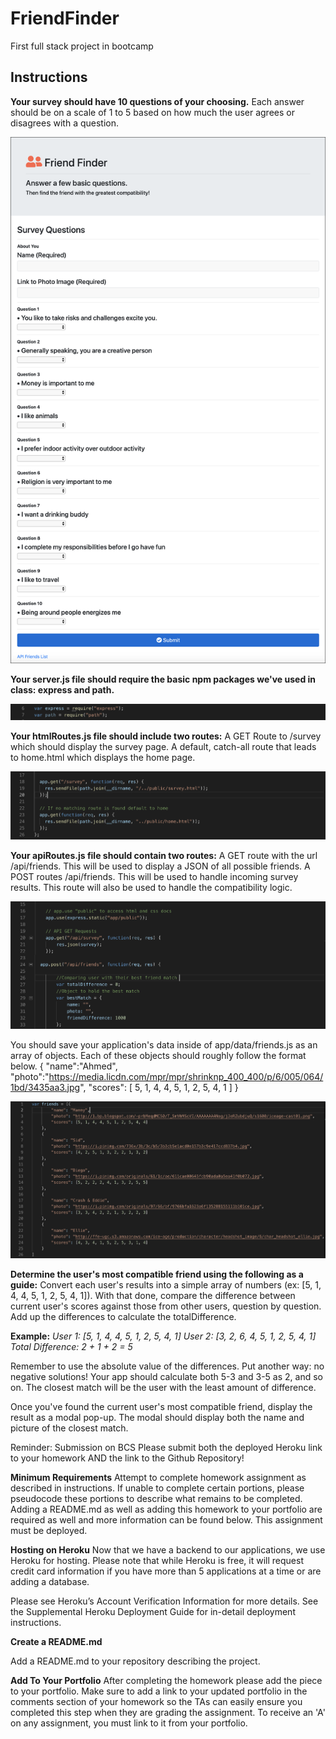 # FriendFinder
First full stack project in bootcamp

## **Instructions**

**Your survey should have 10 questions of your choosing.** 
Each answer should be on a scale of 1 to 5 based on how much the user agrees or disagrees with a question.

![Image of Friend Finder survey](images/survey.png)

**Your server.js file should require the basic npm packages we've used in class: express and path.**

![Image of server.js require](images/require.png)

**Your htmlRoutes.js file should include two routes:**
A GET Route to /survey which should display the survey page.
A default, catch-all route that leads to home.html which displays the home page.

![Image of html routes](images/htmlRoutes.png)

**Your apiRoutes.js file should contain two routes:**
A GET route with the url /api/friends. This will be used to display a JSON of all possible friends.
A POST routes /api/friends. This will be used to handle incoming survey results. This route will also be used to handle the compatibility logic.

![Image of api routes](images/apiRoutes.png)

You should save your application's data inside of app/data/friends.js as an array of objects. Each of these objects should roughly follow the format below.
{
"name":"Ahmed",
"photo":"https://media.licdn.com/mpr/mpr/shrinknp_400_400/p/6/005/064/1bd/3435aa3.jpg",
"scores": [ 5, 1, 4, 4, 5, 1, 2, 5, 4, 1 ] 
}

![Image of friends data](images/friendsData.png)


**Determine the user's most compatible friend using the following as a guide:**
Convert each user's results into a simple array of numbers (ex: [5, 1, 4, 4, 5, 1, 2, 5, 4, 1]).
With that done, compare the difference between current user's scores against those from other users, question by question. Add up the differences to calculate the totalDifference.

**Example:**
*User 1: [5, 1, 4, 4, 5, 1, 2, 5, 4, 1]
User 2: [3, 2, 6, 4, 5, 1, 2, 5, 4, 1]
Total Difference: 2 + 1 + 2 = 5*

Remember to use the absolute value of the differences. 
Put another way: no negative solutions! Your app should calculate both 5-3 and 3-5 as 2, and so on.
The closest match will be the user with the least amount of difference.

Once you've found the current user's most compatible friend, display the result as a modal pop-up.
The modal should display both the name and picture of the closest match.

Reminder: Submission on BCS
Please submit both the deployed Heroku link to your homework AND the link to the Github Repository!


**Minimum Requirements**
Attempt to complete homework assignment as described in instructions. If unable to complete certain portions, please pseudocode these portions to describe what remains to be completed. Adding a README.md as well as adding this homework to your portfolio are required as well and more information can be found below. This assignment must be deployed.


**Hosting on Heroku**
Now that we have a backend to our applications, we use Heroku for hosting. Please note that while Heroku is free, it will request credit card information if you have more than 5 applications at a time or are adding a database.

Please see Heroku’s Account Verification Information for more details.
See the Supplemental Heroku Deployment Guide for in-detail deployment instructions.


**Create a README.md**

Add a README.md to your repository describing the project. 

**Add To Your Portfolio**
After completing the homework please add the piece to your portfolio. Make sure to add a link to your updated portfolio in the comments section of your homework so the TAs can easily ensure you completed this step when they are grading the assignment. To receive an 'A' on any assignment, you must link to it from your portfolio.

